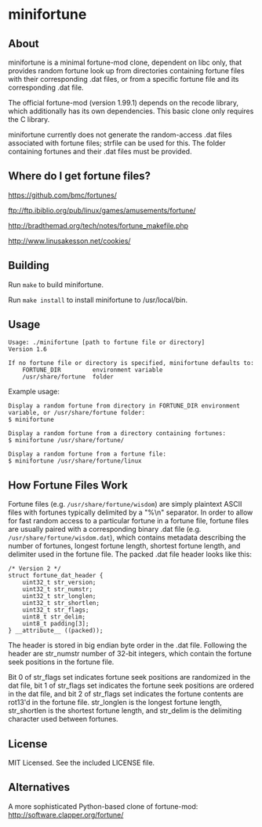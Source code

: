 minifortune
===========

About
-----

minifortune is a minimal fortune-mod clone, dependent on libc only, that
provides random fortune look up from directories containing fortune files with
their corresponding .dat files, or from a specific fortune file and its
corresponding .dat file.

The official fortune-mod (version 1.99.1) depends on the recode library, which
additionally has its own dependencies. This basic clone only requires the C
library.

minifortune currently does not generate the random-access .dat files associated
with fortune files; strfile can be used for this. The folder containing
fortunes and their .dat files must be provided.

Where do I get fortune files?
-----------------------------

https://github.com/bmc/fortunes/

ftp://ftp.ibiblio.org/pub/linux/games/amusements/fortune/

http://bradthemad.org/tech/notes/fortune_makefile.php

http://www.linusakesson.net/cookies/

Building
--------

Run `make` to build minifortune.

Run `make install` to install minifortune to /usr/local/bin.

Usage
-----

    Usage: ./minifortune [path to fortune file or directory]
    Version 1.6
    
    If no fortune file or directory is specified, minifortune defaults to:
        FORTUNE_DIR         environment variable
        /usr/share/fortune  folder


Example usage:

    Display a random fortune from directory in FORTUNE_DIR environment
    variable, or /usr/share/fortune folder:
    $ minifortune

    Display a random fortune from a directory containing fortunes:
    $ minifortune /usr/share/fortune/

    Display a random fortune from a fortune file:
    $ minifortune /usr/share/fortune/linux

How Fortune Files Work
----------------------

Fortune files (e.g. `/usr/share/fortune/wisdom`) are simply plaintext ASCII
files with fortunes typically delimited by a "%\n" separator. In order to allow
for fast random access to a particular fortune in a fortune file, fortune files
are usually paired with a corresponding binary .dat file (e.g.
`/usr/share/fortune/wisdom.dat`), which contains metadata describing the number
of fortunes, longest fortune length, shortest fortune length, and delimiter
used in the fortune file. The packed .dat file header looks like this:

    /* Version 2 */
    struct fortune_dat_header {
        uint32_t str_version;
        uint32_t str_numstr;
        uint32_t str_longlen;
        uint32_t str_shortlen;
        uint32_t str_flags;
        uint8_t str_delim;
        uint8_t padding[3];
    } __attribute__ ((packed));

The header is stored in big endian byte order in the .dat file. Following the
header are str_numstr number of 32-bit integers, which contain the fortune seek
positions in the fortune file.

Bit 0 of str_flags set indicates fortune seek positions are randomized in the
dat file, bit 1 of str_flags set indicates the fortune seek positions are
ordered in the dat file, and bit 2 of str_flags set indicates the fortune
contents are rot13'd in the fortune file. str_longlen is the longest fortune
length, str_shortlen is the shortest fortune length, and str_delim is the
delimiting character used between fortunes.

License
-------

MIT Licensed. See the included LICENSE file.

Alternatives
------------

A more sophisticated Python-based clone of fortune-mod: http://software.clapper.org/fortune/

